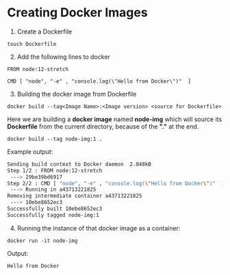 # Creating Docker Images

1. Create a Dockerfile

```
touch Dockerfile
```

2. Add the following lines to docker

```docker
FROM node:12-stretch

CMD [ "node", "-e" , "console.log(\"Hello from Docker\")"  ]
```

3. Building the docker image from Dockerfile

```docker
docker build --tag<Image Name>:<Image version> <source for Dockerfile>

```

Here we are building a **docker image** named **node-img** which will source its **Dockerfile** from the current directory, because of the **"."** at the end.

```docker
docker build --tag node-img:1 .
```

Example output:

```bash
Sending build context to Docker daemon  2.048kB
Step 1/2 : FROM node:12-stretch
 ---> 29be39bd6917
Step 2/2 : CMD [ "node", "-e" , "console.log(\"Hello from Docker\")"  ]
 ---> Running in a43713221825
Removing intermediate container a43713221825
 ---> 10ebe8652ec3
Successfully built 10ebe8652ec3
Successfully tagged node-img:1
```

4. Running the instance of that docker image as a container:

```
docker run -it node-img
```

Output:

```
Hello from Docker
```
